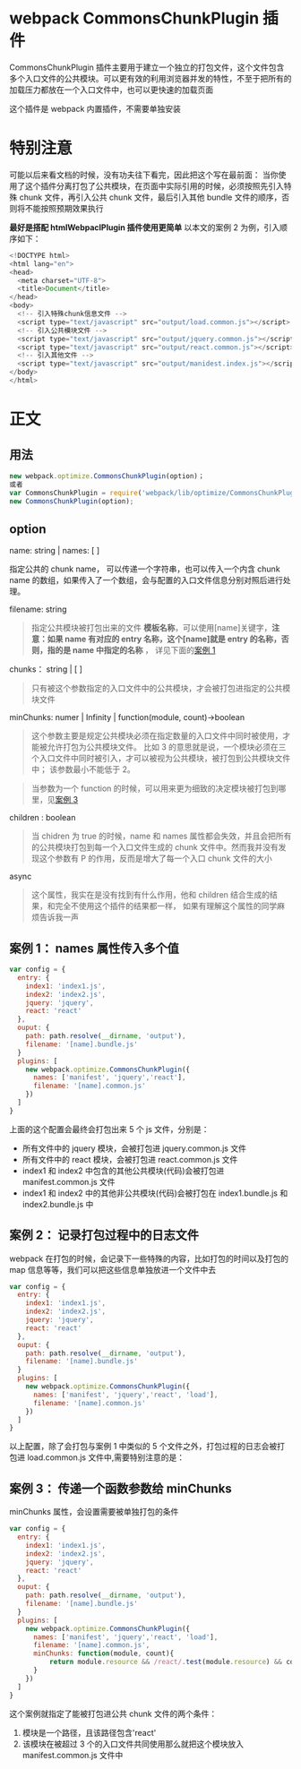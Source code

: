 # webpack CommonsChunkPlugin 插件

CommonsChunkPlugin 插件主要用于建立一个独立的打包文件，这个文件包含多个入口文件的公共模块。可以更有效的利用浏览器并发的特性，不至于把所有的加载压力都放在一个入口文件中，也可以更快速的加载页面

这个插件是 webpack 内置插件，不需要单独安装

# 特别注意

可能以后来看文档的时候，没有功夫往下看完，因此把这个写在最前面： 当你使用了这个插件分离打包了公共模块，在页面中实际引用的时候，必须按照先引入特殊 chunk 文件，再引入公共 chunk 文件，最后引入其他 bundle 文件的顺序，否则将不能按照预期效果执行

**最好是搭配 htmlWebpaclPlugin 插件使用更简单**
以本文的案例 2 为例，引入顺序如下：

```js
<!DOCTYPE html>
<html lang="en">
<head>
  <meta charset="UTF-8">
  <title>Document</title>
</head>
<body>
  <!-- 引入特殊chunk信息文件 -->
  <script type="text/javascript" src="output/load.common.js"></script>
  <!-- 引入公共模块文件 -->
  <script type="text/javascript" src="output/jquery.common.js"></script>
  <script type="text/javascript" src="output/react.common.js"></script>
  <!-- 引入其他文件 -->
  <script type="text/javascript" src="output/manidest.index.js"></script>
</body>
</html>
```

# 正文

## 用法

```js
new webpack.optimize.CommonsChunkPlugin(option)；
或者
var CommonsChunkPlugin = require('webpack/lib/optimize/CommonsChunkPlugin');
new CommonsChunkPlugin(option);
```

## option

name: string | names: [ ]

指定公共的 chunk name， 可以传递一个字符串，也可以传入一个内含 chunk name 的数组，如果传入了一个数组，会与配置的入口文件信息分别对照后进行处理。

filename: string

> 指定公共模块被打包出来的文件 **模板名称**，可以使用[name]关键字，**注意：如果 name 有对应的 entry 名称，这个[name]就是 entry 的名称，否则，指的是 name 中指定的名称** ， 详见下面的[案例 1]()

chunks： string | [ ]

> 只有被这个参数指定的入口文件中的公共模块，才会被打包进指定的公共模块文件

minChunks: numer | Infinity | function(module, count)->boolean

> 这个参数主要是规定公共模块必须在指定数量的入口文件中同时被使用，才能被允许打包为公共模块文件。 比如 3 的意思就是说，一个模块必须在三个入口文件中同时被引入，才可以被视为公共模块，被打包到公共模块文件中； 该参数最小不能低于 2。

> 当参数为一个 function 的时候，可以用来更为细致的决定模块被打包到哪里，见[案例 3]()

children : boolean

> 当 chidren 为 true 的时候，name 和 names 属性都会失效，并且会把所有的公共模块打包到每一个入口文件生成的 chunk 文件中。然而我并没有发现这个参数有 P 的作用，反而是增大了每一个入口 chunk 文件的大小

async

> 这个属性，我实在是没有找到有什么作用，他和 children 结合生成的结果，和完全不使用这个插件的结果都一样， 如果有理解这个属性的同学麻烦告诉我一声

## 案例 1： names 属性传入多个值

```js
var config = {
  entry: {
    index1: 'index1.js',
    index2: 'index2.js',
    jquery: 'jquery',
    react: 'react'
  },
  ouput: {
    path: path.resolve(__dirname, 'output'),
    filename: '[name].bundle.js'
  }
  plugins: [
    new webpack.optimize.CommonsChunkPlugin({
      names: ['manifest', 'jquery','react'],
      filename: '[name].common.js'
    })
  ]
}
```

上面的这个配置会最终会打包出来 5 个 js 文件，分别是：

* 所有文件中的 jquery 模块，会被打包进 jquery.common.js 文件
* 所有文件中的 react 模块，会被打包进 react.common.js 文件
* index1 和 index2 中包含的其他公共模块(代码)会被打包进 manifest.common.js 文件
* index1 和 index2 中的其他非公共模块(代码)会被打包在 index1.bundle.js 和 index2.bundle.js 中

## 案例 2： 记录打包过程中的日志文件

webpack 在打包的时候，会记录下一些特殊的内容，比如打包的时间以及打包的 map 信息等等，我们可以把这些信息单独放进一个文件中去

```js
var config = {
  entry: {
    index1: 'index1.js',
    index2: 'index2.js',
    jquery: 'jquery',
    react: 'react'
  },
  ouput: {
    path: path.resolve(__dirname, 'output'),
    filename: '[name].bundle.js'
  }
  plugins: [
    new webpack.optimize.CommonsChunkPlugin({
      names: ['manifest', 'jquery','react', 'load'],
      filename: '[name].common.js'
    })
  ]
}
```

以上配置，除了会打包与案例 1 中类似的 5 个文件之外，打包过程的日志会被打包进 load.common.js 文件中,需要特别注意的是：

## 案例 3： 传递一个函数参数给 minChunks

minChunks 属性，会设置需要被单独打包的条件

```js
var config = {
  entry: {
    index1: 'index1.js',
    index2: 'index2.js',
    jquery: 'jquery',
    react: 'react'
  },
  ouput: {
    path: path.resolve(__dirname, 'output'),
    filename: '[name].bundle.js'
  }
  plugins: [
    new webpack.optimize.CommonsChunkPlugin({
      names: ['manifest', 'jquery','react', 'load'],
      filename: '[name].common.js',
      minChunks: function(module, count){
          return module.resource && /react/.test(module.resource) && count > 3
      }
    })
  ]
}
```

这个案例就指定了能被打包进公共 chunk 文件的两个条件：

1.  模块是一个路径，且该路径包含'react'
2.  该模块在被超过 3 个的入口文件共同使用那么就把这个模块放入 manifest.common.js 文件中

